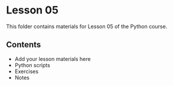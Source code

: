 # Lesson 05

This folder contains materials for Lesson 05 of the Python course.

## Contents
- Add your lesson materials here
- Python scripts
- Exercises
- Notes

